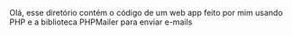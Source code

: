 Olá, esse diretório contém o código de um web app feito por mim usando PHP e a biblioteca PHPMailer para enviar e-mails